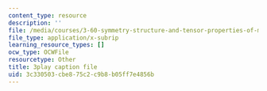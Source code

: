 ```yaml
---
content_type: resource
description: ''
file: /media/courses/3-60-symmetry-structure-and-tensor-properties-of-materials-fall-2005/3c330503cbe875c2c9b8b05ff7e4856b_1v17Gfdydfg.srt
file_type: application/x-subrip
learning_resource_types: []
ocw_type: OCWFile
resourcetype: Other
title: 3play caption file
uid: 3c330503-cbe8-75c2-c9b8-b05ff7e4856b
---
```

